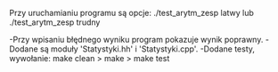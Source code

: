 Przy uruchamianiu programu są opcje: ./test_arytm_zesp latwy lub ./test_arytm_zesp trudny

-Przy wpisaniu błędnego wyniku program pokazuje wynik poprawny.
-Dodane są moduły 'Statystyki.hh' i 'Statystyki.cpp'.
-Dodane testy, wywołanie: make clean > make > make test

